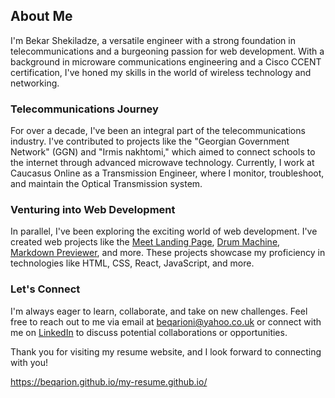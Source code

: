 ## About Me

I'm Bekar Shekiladze, a versatile engineer with a strong foundation in telecommunications and a burgeoning passion for web development. With a background in microware communications engineering and a Cisco CCENT certification, I've honed my skills in the world of wireless technology and networking.

### Telecommunications Journey

For over a decade, I've been an integral part of the telecommunications industry. I've contributed to projects like the "Georgian Government Network" (GGN) and "Irmis nakhtomi," which aimed to connect schools to the internet through advanced microwave technology. Currently, I work at Caucasus Online as a Transmission Engineer, where I monitor, troubleshoot, and maintain the Optical Transmission system.

### Venturing into Web Development

In parallel, I've been exploring the exciting world of web development. I've created web projects like the [Meet Landing Page](https://beqarion.github.io/meet-landing-page/), [Drum Machine](https://beqarion.github.io/DrumMachine/), [Markdown Previewer](https://beqarion.github.io/mark-down-previewer/), and more. These projects showcase my proficiency in technologies like HTML, CSS, React, JavaScript, and more.

### Let's Connect

I'm always eager to learn, collaborate, and take on new challenges. Feel free to reach out to me via email at [beqarioni@yahoo.co.uk](mailto:beqarioni@yahoo.co.uk) or connect with me on [LinkedIn](https://www.linkedin.com/in/bshekiladze/) to discuss potential collaborations or opportunities.

Thank you for visiting my resume website, and I look forward to connecting with you!

https://beqarion.github.io/my-resume.github.io/
